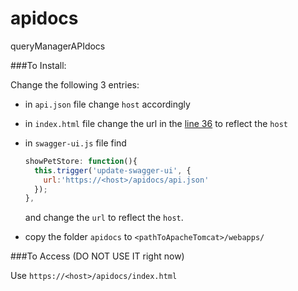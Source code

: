 # apidocs
queryManagerAPIdocs

###To Install:

Change the following 3 entries:
- in `api.json` file change `host` accordingly
- in `index.html` file change the url in the [line 36](https://github.com/3cixty/apidocs/blob/master/index.html#L36) to reflect the `host`
- in `swagger-ui.js` file find 

  ``` javascript
  showPetStore: function(){
    this.trigger('update-swagger-ui', {
      url:'https://<host>/apidocs/api.json'
    });
  },
  ```
  and change the `url` to reflect the `host`.
- copy the folder `apidocs` to `<pathToApacheTomcat>/webapps/`

###To Access (DO NOT USE IT  right now)

Use `https://<host>/apidocs/index.html`


